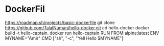 # DockerFil
https://roadmap.sh/projects/basic-dockerfile
git clone https://github.com/TalalNuman/hello-docker.git
cd hello-docker
docker build -t hello-captain.
docker run hello-captain
RUN
FROM alpine:latest
ENV MYNAME="Amir"
CMD ["sh", "-c", "Yell Hello $MYNAME"]
